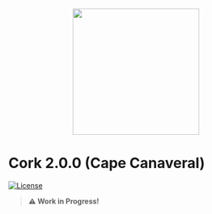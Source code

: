 <p align="center">
    <br/>
    <img src="https://github.com/Bugadinho/Cork/raw/master/resources/cork.svg" height="250"/>
    <br/>
    <h1>Cork 2.0.0 (Cape Canaveral)</h1>
<p>

[![License](https://img.shields.io/github/license/Bugadinho/Cork)](https://github.com/Bugadinho/Cork/blob/master/LICENSE)

> **⚠️ Work in Progress!**<br>